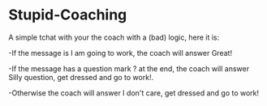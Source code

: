 # Stupid-Coaching

A simple tchat with your the coach with a (bad) logic, here it is:

-If the message is I am going to work, the coach will answer Great!

-If the message has a question mark ? at the end, the coach will answer Silly question, get dressed and go to work!.

-Otherwise the coach will answer I don't care, get dressed and go to work!
